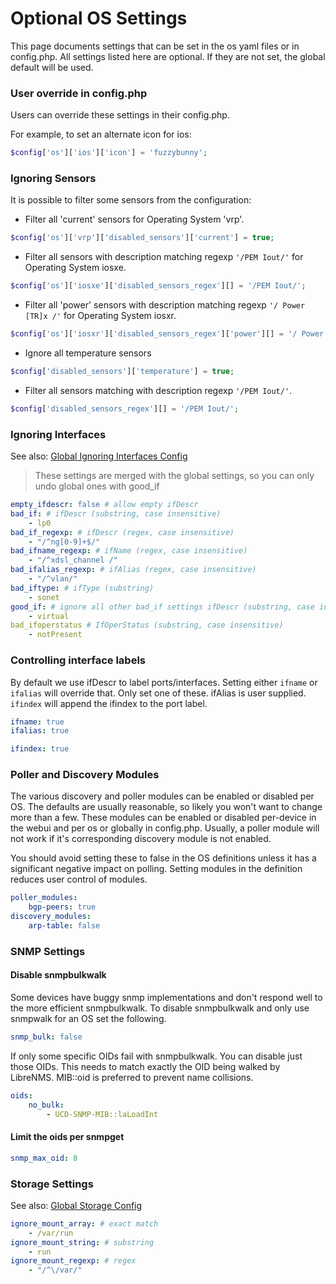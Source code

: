# Optional OS Settings

This page documents settings that can be set in the os yaml files or
in config.php. All settings listed here are optional. If they are not
set, the global default will be used.

### User override in config.php

Users can override these settings in their config.php.

For example, to set an alternate icon for ios:

```php
$config['os']['ios']['icon'] = 'fuzzybunny';
```

### Ignoring Sensors

It is possible to filter some sensors from the configuration:

- Filter all 'current' sensors for Operating System 'vrp'.

```php
$config['os']['vrp']['disabled_sensors']['current'] = true;
```

- Filter all sensors with description matching regexp ```'/PEM Iout/'``` for Operating System iosxe.

```php
$config['os']['iosxe']['disabled_sensors_regex'][] = '/PEM Iout/';
```

- Filter all 'power' sensors with description matching regexp ```'/ Power [TR]x /'``` for Operating System iosxr.

```php
$config['os']['iosxr']['disabled_sensors_regex']['power'][] = '/ Power [TR]x /';
```

- Ignore all temperature sensors

```php
$config['disabled_sensors']['temperature'] = true;
```

- Filter all sensors matching with description regexp ```'/PEM Iout/'```.

```php
$config['disabled_sensors_regex'][] = '/PEM Iout/';
```

### Ignoring Interfaces

See also: [Global Ignoring Interfaces Config](../../Support/Configuration.md#interfaces-to-be-ignored)

> These settings are merged with the global settings, so you can only
> undo global ones with good_if

```yaml
empty_ifdescr: false # allow empty ifDescr
bad_if: # ifDescr (substring, case insensitive)
    - lp0
bad_if_regexp: # ifDescr (regex, case insensitive)
    - "/^ng[0-9]+$/"
bad_ifname_regexp: # ifName (regex, case insensitive)
    - "/^xdsl_channel /"
bad_ifalias_regexp: # ifAlias (regex, case insensitive)
    - "/^vlan/"
bad_iftype: # ifType (substring)
    - sonet
good_if: # ignore all other bad_if settings ifDescr (substring, case insensitive)
    - virtual
bad_ifoperstatus # IfOperStatus (substring, case insensitive)
    - notPresent
```

### Controlling interface labels

By default we use ifDescr to label ports/interfaces.
Setting either `ifname` or `ifalias` will override that.  Only set one
of these.  ifAlias is user supplied. `ifindex` will append the ifindex
to the port label.

```yaml
ifname: true
ifalias: true

ifindex: true
```

### Poller and Discovery Modules

The various discovery and poller modules can be enabled or disabled
per OS.  The defaults are usually reasonable, so likely you won't want
to change more than a few. These modules can be enabled or disabled
per-device in the webui and per os or globally in config.php. Usually,
a poller module will not work if it's corresponding discovery module
is not enabled.

You should avoid setting these to false in the OS definitions unless it has a
significant negative impact on polling.  Setting modules in the definition
reduces user control of modules.

```yaml
poller_modules:
    bgp-peers: true
discovery_modules:
    arp-table: false
```

### SNMP Settings

#### Disable snmpbulkwalk

Some devices have buggy snmp implementations and don't respond well to
the more efficient snmpbulkwalk. To disable snmpbulkwalk and only use
snmpwalk for an OS set the following.

```yaml
snmp_bulk: false
```

If only some specific OIDs fail with snmpbulkwalk. You can disable just those OIDs.
This needs to match exactly the OID being walked by LibreNMS. MIB::oid is preferred to prevent name collisions.

```yaml
oids:
    no_bulk:
        - UCD-SNMP-MIB::laLoadInt
```

#### Limit the oids per snmpget

```yaml
snmp_max_oid: 8
```

### Storage Settings

See also: [Global Storage Config](../../Support/Configuration.md#storage-configuration)

```yaml
ignore_mount_array: # exact match
    - /var/run
ignore_mount_string: # substring
    - run
ignore_mount_regexp: # regex
    - "/^\/var/"
```

